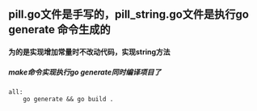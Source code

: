 ## pill.go文件是手写的，pill_string.go文件是执行go generate 命令生成的

#### 为的是实现增加常量时不改动代码，实现string方法


##### make命令实现执行go generate同时编译项目了
```bigquery
all:
    go generate && go build .
```